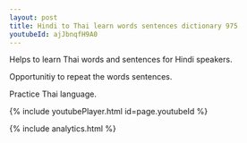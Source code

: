 ```yaml
---
layout: post
title: Hindi to Thai learn words sentences dictionary 975 
youtubeId: ajJbnqfH9A0
---
```

 
 
Helps to learn Thai words and sentences for Hindi speakers.

Opportunitiy to repeat the words sentences. 

Practice Thai language. 
 
{% include youtubePlayer.html id=page.youtubeId %}
 
 
{% include analytics.html %}